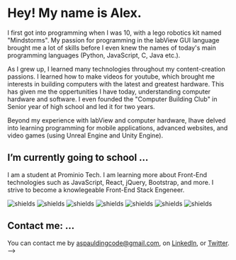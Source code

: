 # Hey! My name is Alex.

I first got into programming when I was 10, with a lego robotics kit named "Mindstorms". My passion for programming in the labView GUI language brought me a lot of skills before I even knew the names of today's main programming languages (Python, JavaScript, C, Java etc.).

As I grew up, I learned many technologies throughout my content-creation passions. I learned how to make videos for youtube, which brought me interests in building computers with the latest and greatest hardware. This has given me the oppertunities I have today, understanding computer hardware and software. I even founded the "Computer Building Club" in Senior year of high school and led it for two years. 

Beyond my experience with labView and computer hardware, Ihave delved into learning programming for mobile applications, advanced websites, and video games (using Unreal Engine and Unity Engine).

## I’m currently going to school ...

I am a student at Prominio Tech. I am learning more about Front-End technologies such as JavaScript, React, jQuery, Bootstrap, and more. I strive to become a knowlegeable Front-End Stack Engeneer.

![shields](https://img.shields.io/badge/Front--End-React-blue) ![shields](https://img.shields.io/badge/Front--End-JavaScript-yellow) ![shields](https://img.shields.io/badge/React-Bootstrap-blueviolet) ![shields](https://img.shields.io/badge/Software-C%2B%2B-darkblue) ![shields](https://img.shields.io/badge/Data-Python-darkgreen) ![shields](https://img.shields.io/badge/LabView-NXT--G-red) ![shields](https://img.shields.io/badge/Moble-Kotlin-purple)

## Contact me: ...

You can contact me by <aspauldingcode@gmail.com>, on [LinkedIn](https://www.linkedin.com/in/alexspaulding/), or [Twitter](https://twitter.com/aspauldingcode). 
-->
